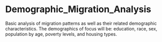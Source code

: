 # Demographic_Migration_Analysis
Basic analysis of migration patterns as well as their related demographic characteristics. The demographics of focus will be: education, race, sex, population by age, poverty levels, and housing types.
